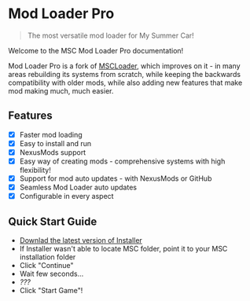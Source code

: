 # Mod Loader Pro

> The most versatile mod loader for My Summer Car!

Welcome to the MSC Mod Loader Pro documentation!

Mod Loader Pro is a fork of [MSCLoader](https://github.com/piotrulos/MSCModLoader), which improves on it - in many areas rebuilding its systems from scratch, while keeping the backwards compatibility with older mods, while also adding new features that make mod making much, much easier.

## Features

- [x] Faster mod loading
- [x] Easy to install and run
- [x] NexusMods support
- [x] Easy way of creating mods - comprehensive systems with high flexibility!
- [x] Support for mod auto updates - with NexusMods or GitHub
- [x] Seamless Mod Loader auto updates
- [x] Configurable in every aspect

## Quick Start Guide

- [Downlad the latest version of Installer](https://github.com/MSCLoaderPro/docs/releases)
- If Installer wasn't able to locate MSC folder, point it to your MSC installation folder
- Click "Continue"
- Wait few seconds...
- *???*
- Click "Start Game"!

<script>
var sequence = [ 38, 38, 40, 40, 37, 39, 37, 39, 66, 65 ];
var position = 0;

document.addEventListener('keydown', function(event) {
    if (event.keyCode == sequence[position]) {
        position++;
        if (position >= sequence.length) {
            window.location.href = "#/Snake.md";
        }
    }
    else {
        position = 0;
    }
});
</script>
